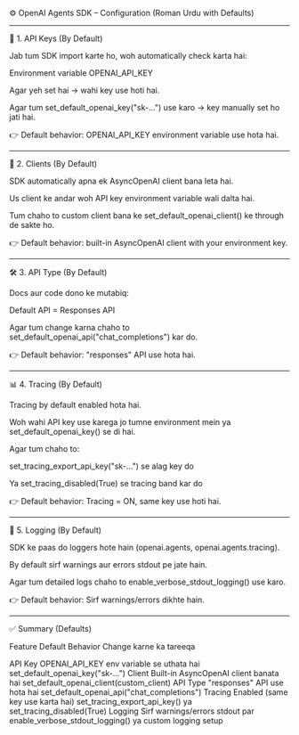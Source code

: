 
⚙️ OpenAI Agents SDK – Configuration (Roman Urdu with Defaults)


---

🔑 1. API Keys (By Default)

Jab tum SDK import karte ho, woh automatically check karta hai:

Environment variable OPENAI_API_KEY


Agar yeh set hai → wahi key use hoti hai.

Agar tum set_default_openai_key("sk-...") use karo → key manually set ho jati hai.


👉 Default behavior: OPENAI_API_KEY environment variable use hota hai.


---

🤝 2. Clients (By Default)

SDK automatically apna ek AsyncOpenAI client bana leta hai.

Us client ke andar woh API key environment variable wali dalta hai.

Tum chaho to custom client bana ke set_default_openai_client() ke through de sakte ho.


👉 Default behavior: built-in AsyncOpenAI client with your environment key.


---

🛠 3. API Type (By Default)

Docs aur code dono ke mutabiq:

Default API = Responses API

Agar tum change karna chaho to set_default_openai_api("chat_completions") kar do.


👉 Default behavior: "responses" API use hota hai.


---

📊 4. Tracing (By Default)

Tracing by default enabled hota hai.

Woh wahi API key use karega jo tumne environment mein ya set_default_openai_key() se di hai.

Agar tum chaho to:

set_tracing_export_api_key("sk-...") se alag key do

Ya set_tracing_disabled(True) se tracing band kar do



👉 Default behavior: Tracing = ON, same key use hoti hai.


---

🐞 5. Logging (By Default)

SDK ke paas do loggers hote hain (openai.agents, openai.agents.tracing).

By default sirf warnings aur errors stdout pe jate hain.

Agar tum detailed logs chaho to enable_verbose_stdout_logging() use karo.


👉 Default behavior: Sirf warnings/errors dikhte hain.


---

✅ Summary (Defaults)

Feature	Default Behavior	Change karne ka tareeqa

API Key	OPENAI_API_KEY env variable se uthata hai	set_default_openai_key("sk-...")
Client	Built-in AsyncOpenAI client banata hai	set_default_openai_client(custom_client)
API Type	"responses" API use hota hai	set_default_openai_api("chat_completions")
Tracing	Enabled (same key use karta hai)	set_tracing_export_api_key() ya set_tracing_disabled(True)
Logging	Sirf warnings/errors stdout par	enable_verbose_stdout_logging() ya custom logging setup
